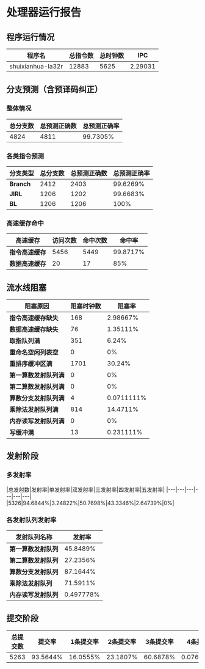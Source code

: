 # 处理器运行报告
## 程序运行情况
|程序名|总指令数|总时钟数|IPC|
|---|---|---|---|
|shuixianhua-la32r|12883|5625|2.29031|

## 分支预测（含预译码纠正）
### 整体情况
|总分支数|总预测正确数|总预测正确率|
|---|---|---|
|4824|4811|99.7305%|

### 各类指令预测
|分支类型|总分支数|总预测正确数|总预测正确率|
|---|---|---|---|
|**Branch**| 2412 | 2403 | 99.6269%|
|**JIRL**| 1206 | 1202 | 99.6683%|
|**BL**| 1206 | 1206 | 100%|

### 高速缓存命中
|高速缓存|访问次数|命中次数|命中率|
|---|---|---|---|
|**指令高速缓存**| 5456 | 5449 | 99.8717%|
|**数据高速缓存**| 20 | 17 | 85%|
## 流水线阻塞
|阻塞原因|阻塞时钟数|阻塞率|
|---|---|---|
|**指令高速缓存缺失**| 168 | 2.98667%|
|**数据高速缓存缺失**| 76 | 1.35111%|
|**取指队列满**| 351 | 6.24%|
|**重命名空闲列表空**|0 | 0%|
|**重排序缓冲区满**|1701 | 30.24%|
|**第一算数发射队列满**|0 | 0%|
|**第二算数发射队列满**|0 | 0%|
|**算数分支发射队列满**|4 | 0.0711111%|
|**乘除法发射队列满**|814 | 14.4711%|
|**内存读写发射队列满**|0 | 0%|
|**写缓冲满**|13 | 0.231111%|

## 发射阶段
### 多发射率
|总发射数|发射率|单发射率|双发射率|三发射率|四发射率|五发射率|
|---|---|---|---|---|---|
|5326|94.6844%|3.24822%|50.7698%|43.3346%|2.64739%|0%|

### 各发射队列发射率
|发射队列名称|发射率|
|---|---|
|**第一算数发射队列**|45.8489%|
|**第二算数发射队列**|27.2356%|
|**算数分支发射队列**|87.1644%|
|**乘除法发射队列**|71.5911%|
|**内存读写发射队列**|0.497778%|

## 提交阶段
|总提交数|提交率|1条提交率|2条提交率|3条提交率|4条提交率|
|---|---|---|---|---|---|
|5263|93.5644%|16.0555%|23.1807%|60.6878%|0.0760023%|
